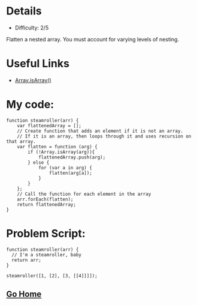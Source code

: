 # Details

* Difficulty: 2/5

Flatten a nested array. You must account for varying levels of nesting.

# Useful Links

* [Array.isArray()](https://developer.mozilla.org/en-US/docs/Web/JavaScript/Reference/Global_Objects/Array/isArray)

# My code:

```
function steamroller(arr) {
	var flattenedArray = [];
	// Create function that adds an element if it is not an array.
	// If it is an array, then loops through it and uses recursion on that array.
	var flatten = function (arg) {
		if (!Array.isArray(arg)){
			flattenedArray.push(arg);
		} else {
			for (var a in arg) {
				flatten(arg[a]);
			}
		}
	};
	// Call the function for each element in the array
	arr.forEach(flatten);
	return flattenedArray;
}
```

# Problem Script:

```
function steamroller(arr) {
  // I'm a steamroller, baby
  return arr;
}

steamroller([1, [2], [3, [[4]]]]);
```

## [Go Home](https://github.com/Rafase282/My-FreeCodeCamp-Code/wiki)